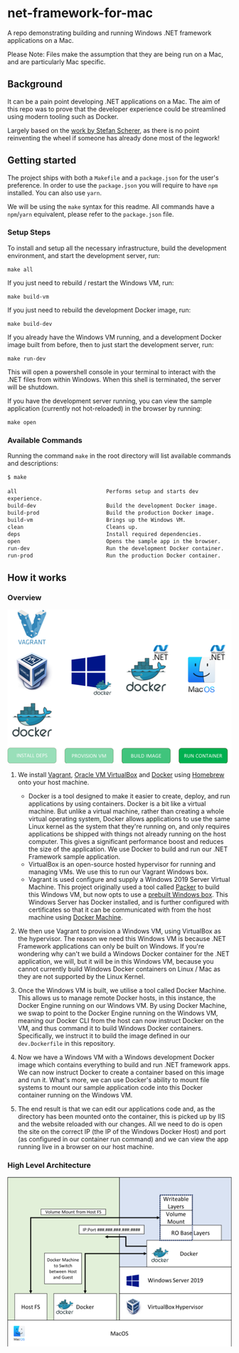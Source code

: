 # net-framework-for-mac

A repo demonstrating building and running Windows .NET framework applications on a Mac.

Please Note: Files make the assumption that they are being run on a Mac, and are particularly Mac specific.

## Background

It can be a pain point developing .NET applications on a Mac. The aim of this repo was to prove that the developer experience could be streamlined using modern tooling such as Docker.

Largely based on the [work by Stefan Scherer](https://github.com/StefanScherer/windows-docker-machine), as there is no point reinventing the wheel if someone has already done most of the legwork!

## Getting started

The project ships with both a `Makefile` and a `package.json` for the user's preference. In order to use the `package.json` you will require to have `npm` installed. You can also use `yarn`.

We will be using the `make` syntax for this readme. All commands have a `npm`/`yarn` equivalent, please refer to the `package.json` file.

### Setup Steps

To install and setup all the necessary infrastructure, build the development environment, and start the development server, run:

```console
make all
```

If you just need to rebuild / restart the Windows VM, run:

```console
make build-vm
```

If you just need to rebuild the development Docker image, run:

```console
make build-dev
```

If you already have the Windows VM running, and a development Docker image built from before, then to just start the development server, run:

```console
make run-dev
```

This will open a powershell console in your terminal to interact with the .NET files from within Windows. When this shell is terminated, the server will be shutdown.

If you have the development server running, you can view the sample application (currently not hot-reloaded) in the browser by running:

```console
make open
```

### Available Commands

Running the command `make` in the root directory will list available commands and descriptions:

```console
$ make

all                            Performs setup and starts dev experience.
build-dev                      Build the development Docker image.
build-prod                     Build the production Docker image.
build-vm                       Brings up the Windows VM.
clean                          Cleans up.
deps                           Install required dependencies.
open                           Opens the sample app in the browser.
run-dev                        Run the development Docker container.
run-prod                       Run the production Docker container.
```

## How it works

### Overview

![Running .NET Framework on MacOS](./net_on_macos.png)

1. We install [Vagrant](https://www.vagrantup.com/), [Oracle VM VirtualBox](https://www.virtualbox.org/) and [Docker](https://www.docker.com/) using [Homebrew](https://brew.sh/) onto your host machine.

   - Docker is a tool designed to make it easier to create, deploy, and run applications by using containers. Docker is a bit like a virtual machine. But unlike a virtual machine, rather than creating a whole virtual operating system, Docker allows applications to use the same Linux kernel as the system that they're running on, and only requires applications be shipped with things not already running on the host computer. This gives a significant performance boost and reduces the size of the application. We use Docker to build and run our .NET Framework sample application.
   - VirtualBox is an open-source hosted hypervisor for running and managing VMs. We use this to run our Vagrant Windows box.
   - Vagrant is used configure and supply a Windows 2019 Server Virtual Machine. This project originally used a tool called [Packer](https://www.packer.io/intro/) to build this Windows VM, but now opts to use a [prebuilt Windows box](https://app.vagrantup.com/StefanScherer/boxes/windows_2019_docker). This Windows Server has Docker installed, and is further configured with certificates so that it can be communicated with from the host machine using [Docker Machine](https://docs.docker.com/machine/).

1. We then use Vagrant to provision a Windows VM, using VirtualBox as the hypervisor. The reason we need this Windows VM is because .NET Framework applications can only be built on Windows. If you're wondering why can't we build a Windows Docker container for the .NET application, we will, but it will be in this Windows VM, because you cannot currently build Windows Docker containers on Linux / Mac as they are not supported by the Linux Kernel.

1. Once the Windows VM is built, we utilise a tool called Docker Machine. This allows us to manage remote Docker hosts, in this instance, the Docker Engine running on our Windows VM. By using Docker Machine, we swap to point to the Docker Engine running on the Windows VM, meaning our Docker CLI from the host can now instruct Docker on the VM, and thus command it to build Windows Docker containers. Specifically, we instruct it to build the image defined in our `dev.Dockerfile` in this repository.

1. Now we have a Windows VM with a Windows development Docker image which contains everything to build and run .NET framework apps. We can now instruct Docker to create a container based on this image and run it. What's more, we can use Docker's ability to mount file systems to mount our sample application code into this Docker container running on the Windows VM.

1. The end result is that we can edit our applications code and, as the directory has been mounted onto the container, this is picked up by IIS and the website reloaded with our changes. All we need to do is open the site on the correct IP (the IP of the Windows Docker Host) and port (as configured in our container run command) and we can view the app running live in a browser on our host machine.

### High Level Architecture

![Windows Docker on MacOS Architecture Diagram](./net_on_macos_infra.png)
